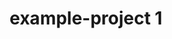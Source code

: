 ---
title: example-project 1
caption:
description: lorem ipsum dolor sit amet, consectetur adipiscing elit. sed do eiusmod tempor incididunt ut labore et dolore magna aliqua. ut enim ad minim veniam, quis nostrud exercitation ullamco laboris nisi ut aliquip ex ea commodo consequat.
imageGallery: [/assets/images/example-project-1/example-project-1-1.png, /assets/images/example-project-1/example-project-1-2.png, /assets/images/example-project-1/example-project-1-3.png, /assets/images/example-project-1/example-project-1-4.png, /assets/images/example-project-1/example-project-1-5.png]
tags: [featured, projects]
---
